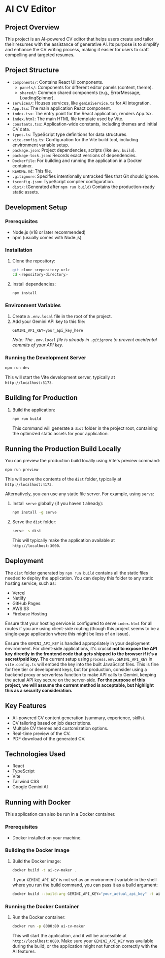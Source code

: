 # AI CV Editor

## Project Overview
This project is an AI-powered CV editor that helps users create and tailor their resumes with the assistance of generative AI. Its purpose is to simplify and enhance the CV writing process, making it easier for users to craft compelling and targeted resumes.

## Project Structure
- `components/`: Contains React UI components.
  - `panels/`: Components for different editor panels (content, theme).
  - `shared/`: Common shared components (e.g., ErrorMessage, LoadingSpinner).
- `services/`: Houses services, like `geminiService.ts` for AI integration.
- `App.tsx`: The main application React component.
- `index.tsx`: The entry point for the React application, renders App.tsx.
- `index.html`: The main HTML file template used by Vite.
- `constants.tsx`: Application-wide constants, including themes and initial CV data.
- `types.ts`: TypeScript type definitions for data structures.
- `vite.config.ts`: Configuration for the Vite build tool, including environment variable setup.
- `package.json`: Project dependencies, scripts (like `dev`, `build`).
- `package-lock.json`: Records exact versions of dependencies.
- `Dockerfile`: For building and running the application in a Docker container.
- `README.md`: This file.
- `.gitignore`: Specifies intentionally untracked files that Git should ignore.
- `tsconfig.json`: TypeScript compiler configuration.
- `dist/`: (Generated after `npm run build`) Contains the production-ready static assets.

## Development Setup
### Prerequisites
- Node.js (v18 or later recommended)
- npm (usually comes with Node.js)

### Installation
1. Clone the repository:
   ```bash
   git clone <repository-url>
   cd <repository-directory>
   ```
2. Install dependencies:
   ```bash
   npm install
   ```

### Environment Variables
1. Create a `.env.local` file in the root of the project.
2. Add your Gemini API key to this file:
   ```
   GEMINI_API_KEY=your_api_key_here
   ```
   *Note: The `.env.local` file is already in `.gitignore` to prevent accidental commits of your API key.*

### Running the Development Server
```bash
npm run dev
```
This will start the Vite development server, typically at `http://localhost:5173`.

## Building for Production
1. Build the application:
   ```bash
   npm run build
   ```
   This command will generate a `dist` folder in the project root, containing the optimized static assets for your application.

## Running the Production Build Locally
You can preview the production build locally using Vite's preview command:
```bash
npm run preview
```
This will serve the contents of the `dist` folder, typically at `http://localhost:4173`.

Alternatively, you can use any static file server. For example, using `serve`:
1. Install `serve` globally (if you haven't already):
   ```bash
   npm install -g serve
   ```
2. Serve the `dist` folder:
   ```bash
   serve -s dist
   ```
   This will typically make the application available at `http://localhost:3000`.

## Deployment
The `dist` folder generated by `npm run build` contains all the static files needed to deploy the application. You can deploy this folder to any static hosting service, such as:
- Vercel
- Netlify
- GitHub Pages
- AWS S3
- Firebase Hosting

Ensure that your hosting service is configured to serve `index.html` for all routes if you are using client-side routing (though this project seems to be a single-page application where this might be less of an issue).

Ensure the `GEMINI_API_KEY` is handled appropriately in your deployment environment. For client-side applications, it's crucial **not to expose the API key directly in the frontend code that gets shipped to the browser if it's a secret/paid key.** The current setup using `process.env.GEMINI_API_KEY` in `vite.config.ts` will embed the key into the built JavaScript files. This is fine for free tier or development keys, but for production, consider using a backend proxy or serverless function to make API calls to Gemini, keeping the actual API key secure on the server-side. **For the purpose of this project, we will assume the current method is acceptable, but highlight this as a security consideration.**

## Key Features
- AI-powered CV content generation (summary, experience, skills).
- CV tailoring based on job descriptions.
- Multiple CV themes and customization options.
- Real-time preview of the CV.
- PDF download of the generated CV.

## Technologies Used
- React
- TypeScript
- Vite
- Tailwind CSS
- Google Gemini AI

## Running with Docker

This application can also be run in a Docker container.

### Prerequisites
- Docker installed on your machine.

### Building the Docker Image
1. Build the Docker image:
   ```bash
   docker build -t ai-cv-maker .
   ```
   If your `GEMINI_API_KEY` is not set as an environment variable in the shell where you run the build command, you can pass it as a build argument:
   ```bash
   docker build --build-arg GEMINI_API_KEY="your_actual_api_key" -t ai-cv-maker .
   ```

### Running the Docker Container
1. Run the Docker container:
   ```bash
   docker run -p 8080:80 ai-cv-maker
   ```
   This will start the application, and it will be accessible at `http://localhost:8080`.
   Make sure your `GEMINI_API_KEY` was available during the build, or the application might not function correctly with the AI features.
